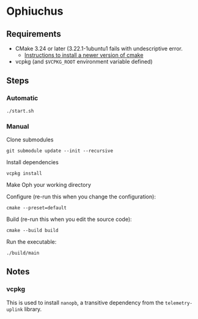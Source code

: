 # Ophiuchus

## Requirements
- CMake 3.24 or later (3.22.1-1ubuntu1 fails with undescriptive error.
    - [Instructions to install a newer version of cmake](https://apt.kitware.com/)
- vcpkg (and `$VCPKG_ROOT` environment variable defined)

## Steps

### Automatic

```
./start.sh
```

### Manual

Clone submodules
```
git submodule update --init --recursive
```

Install dependencies
```
vcpkg install
```

Make Oph your working directory

Configure (re-run this when you change the configuration):
```
cmake --preset=default
```

Build (re-run this when you edit the source code):
```
cmake --build build
```

Run the executable:
```
./build/main
```

## Notes

### vcpkg

This is used to install `nanopb`, a transitive dependency from the `telemetry-uplink` library.